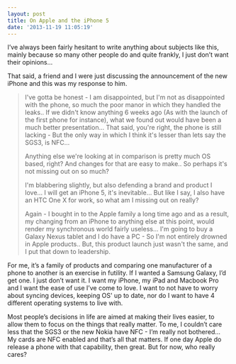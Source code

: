 ```yaml
---
layout: post
title: On Apple and the iPhone 5
date: '2013-11-19 11:05:19'
---
```


<p>I&rsquo;ve always been fairly hesitant to write anything about subjects like this, mainly because so many other people do and quite frankly, I just don&rsquo;t want their opinions&hellip;</p>
<p>That said, a friend and I were just discussing the announcement of the new iPhone and this was my response to him.</p>
<blockquote><p>I&#39;ve gotta be honest - I am disappointed, but I&#39;m not as disappointed with the phone, so much the poor manor in which they handled the leaks.. If we didn&#39;t know anything 6 weeks ago (As with the launch of the first phone for instance), what we found out would have been a much better presentation... That said, you&#39;re right, the phone is still lacking - But the only way in which I think it&#39;s lesser than lets say the SGS3, is NFC...</p>
<p>Anything else we&#39;re looking at in comparison is pretty much OS based, right? And changes for that are easy to make.. So perhaps it&#39;s not missing out on so much?</p>
<p>I&#39;m blabbering slightly, but also defending a brand and product I love... I will get an iPhone 5, it&#39;s inevitable... But like I say, I also have an HTC One X for work, so what am I missing out on really?</p>
<p>Again - I bought in to the Apple family a long time ago and as a result, my changing from an iPhone to anything else at this point, would render my synchronous world fairly useless... I&#39;m going to buy a Galaxy Nexus tablet and I do have a PC - So I&#39;m not entirely drowned in Apple products.. But, this product launch just wasn&#39;t the same, and I put that down to leadership.</p></blockquote>
<p>For me, it&rsquo;s a family of products and comparing one manufacturer of a phone to another is an exercise in futility. If I wanted a Samsung Galaxy, I&rsquo;d get one. I just don&rsquo;t want it. I want my iPhone, my iPad and Macbook Pro and I want the ease of use I&rsquo;ve come to love. I want to not have to worry about syncing devices, keeping OS&#39; up to date, nor do I want to have 4 different operating systems to live with.</p>
<p>Most people&rsquo;s decisions in life are aimed at making their lives easier, to allow them to focus on the things that really matter. To me, I couldn&rsquo;t care less that the SGS3 or the new Nokia have NFC - I&rsquo;m really not bothered&hellip; My cards are NFC enabled and that&rsquo;s all that matters. If one day Apple do release a phone with that capability, then great. But for now, who really cares?</p>
